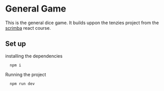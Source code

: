 # General Game

This is the general dice game. It builds uppon the tenzies project from the [scrimba](https://scrimba.com/learn/learnreact) react course.

## Set up

installing the dependencies
```
  npm i
```

Running the project
```
  npm run dev
```
